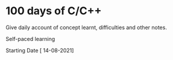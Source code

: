 # 100 days of C/C++

Give daily account of concept learnt, difficulties and other notes.

Self-paced learning

Starting Date [ 14-08-2021]